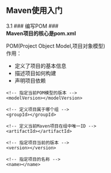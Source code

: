 ## Maven使用入门 ##

3.1  ### 编写POM ###  
__Maven项目的核心是pom.xml__ 

POM(Project Object Model,项目对象模型)  
作用：  
- 定义了项目的基本信息
- 描述项目如何构建
- 声明项目依赖
<!--  -->
<project>

	<!-- 指定当前POM模型的版本 -->
	<modelVersion></modelVersion>

	<!-- 定义项目属于哪个组 -->
	<groupId></groupId>

	<!-- 定义当前Maven项目在组中唯一ID -->
	<artifactId></artifactId>

	<!-- 指定项目当前的版本 -->
	<version></version>

	<!-- 指定项目的名称 -->
	<name></name>
</project>
